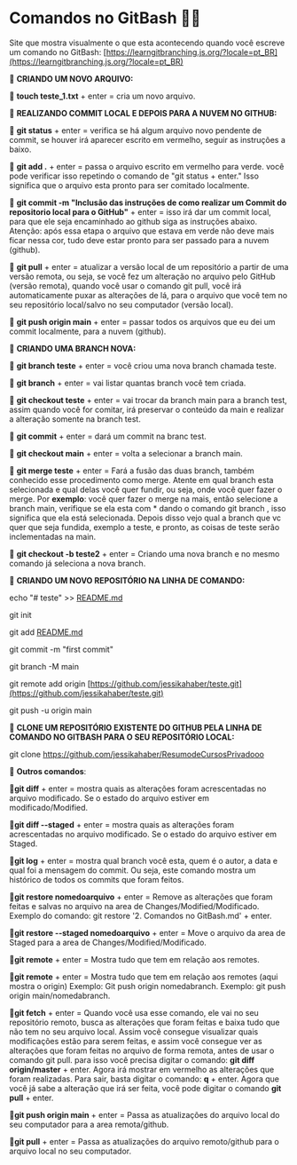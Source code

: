 # Comandos no GitBash 👩‍💻

Site que mostra visualmente o que esta acontecendo quando você escreve um comando no GitBash: [https://learngitbranching.js.org/?locale=pt_BR](https://learngitbranching.js.org/?locale=pt_BR)

🔵 **CRIANDO UM NOVO ARQUIVO:** 

🔺 **touch teste_1.txt** + enter = cria um novo arquivo.

🔵 **REALIZANDO COMMIT LOCAL E DEPOIS PARA A NUVEM NO GITHUB:**

🔺 **git status** + enter = verifica se há algum arquivo novo pendente de commit, se houver irá aparecer escrito em vermelho, seguir as instruções a baixo.

🔺 **git add .** + enter = passa o arquivo escrito em vermelho para verde. você pode  verificar isso repetindo o comando de "git status + enter." Isso significa que o arquivo esta pronto para ser comitado localmente.

🔺 **git commit -m "Inclusão das instruções de como realizar um Commit do repositorio local para o GitHub"** + enter = isso irá dar um commit local, para que ele seja encaminhado ao github siga as instruções abaixo. Atenção: após essa etapa o arquivo que estava em verde não deve mais ficar
nessa cor, tudo deve estar pronto para ser passado para a nuvem (github).

🔺 **git pull** + enter = atualizar a versão local de um repositório a partir de uma versão remota, ou seja, se você fez um alteração no arquivo pelo GitHub (versão remota), quando você usar o comando git pull, você irá automaticamente puxar as alterações de lá, para o arquivo que você tem no seu repositório local/salvo no seu computador (versão local).

🔺 **git push origin main** + enter = passar todos os arquivos que eu dei um commit localmente, para a nuvem (github).

🔵 **CRIANDO UMA BRANCH NOVA:**

🔺 **git  branch teste** + enter = você criou uma nova branch chamada teste.

🔺 **git branch** + enter = vai listar quantas branch você tem criada.

🔺 **git checkout teste** + enter = vai trocar da branch main para a branch test, assim quando você for comitar, irá preservar o conteúdo da main e realizar a alteração somente na branch test.

🔺 **git commit** + enter = dará um commit na branc test.

🔺 **git checkout main** + enter = volta a selecionar a branch main.

🔺 **git merge teste** + enter = Fará a fusão das duas branch, também conhecido esse procedimento como merge. Atente em qual branch esta selecionada e qual delas você quer fundir, ou seja, onde você quer fazer o merge. Por **exemplo**: você quer fazer o merge na mais, então selecione a branch main, verifique se ela esta com * dando o comando git branch , isso significa que ela está selecionada. Depois disso vejo qual a branch que vc quer que seja fundida, exemplo a teste, e pronto, as coisas de teste serão inclementadas na main.

🔺 **git checkout -b teste2** + enter = Criando uma nova branch e no mesmo comando já seleciona a nova branch.

🔵 **CRIANDO UM NOVO REPOSITÓRIO NA LINHA DE COMANDO:**

echo "# teste" >> [README.md](http://readme.md/)

git init

git add [README.md](http://readme.md/)

git commit -m "first commit"

git branch -M main

git remote add origin [https://github.com/jessikahaber/teste.git](https://github.com/jessikahaber/teste.git)

git push -u origin main

🔵 **CLONE UM REPOSITÓRIO EXISTENTE DO GITHUB PELA LINHA DE COMANDO NO GITBASH PARA O SEU REPOSITÓRIO LOCAL:**

git clone https://github.com/jessikahaber/ResumodeCursosPrivadooo

🔵 **Outros comandos**:

🔺**git diff** + enter = mostra quais as alterações foram acrescentadas no arquivo modificado. Se o estado do arquivo estiver em modificado/Modified.

🔺**git diff --staged** + enter = mostra quais as alterações foram acrescentadas no arquivo modificado. Se o estado do arquivo estiver em Staged.

🔺**git log** + enter = mostra qual branch você esta, quem é o autor, a data e qual foi a mensagem do commit. Ou seja, este comando mostra um histórico de todos os commits que foram feitos.

🔺**git restore nomedoarquivo** + enter = Remove as alterações que foram feitas e salvas no arquivo na area de Changes/Modified/Modificado. Exemplo do comando: git restore '2. Comandos no GitBash.md' + enter.

🔺**git restore --staged nomedoarquivo** + enter = Move o arquivo da area de Staged para a area de Changes/Modified/Modificado.

🔺**git remote** + enter = Mostra tudo que tem em relação aos remotes.

🔺**git remote** + enter = Mostra tudo que tem em relação aos remotes (aqui mostra o origin) Exemplo: Git push origin nomedabranch. Exemplo: git push origin main/nomedabranch.

🔺**git fetch** + enter = Quando você usa esse comando, ele vai no seu repositório remoto, busca as alterações que foram feitas e baixa tudo que não tem no seu arquivo local. Assim você consegue visualizar quais modificações estão para serem feitas, e assim você consegue ver as alterações que foram feitas no arquivo de forma remota, antes de usar o comando git pull. para isso você precisa digitar o comando: **git diff origin/master** + enter. Agora irá mostrar em vermelho as alterações que foram realizadas. Para sair, basta digitar o comando: **q** + enter. Agora que você já sabe a alteração que irá ser feita, você pode digitar o comando **git pull** + enter.

🔺**git push origin main** + enter = Passa as atualizações do arquivo local do seu computador para a area remota/github.

🔺**git pull** + enter = Passa as atualizações do arquivo remoto/github para o arquivo local no seu computador.
